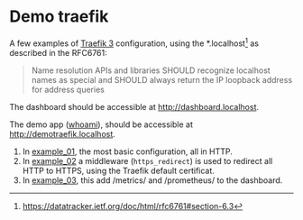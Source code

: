 # Demo traefik

A few examples of [Traefik 3] configuration, using the *.localhost[^1] as
described in the RFC6761:
> Name resolution APIs and libraries SHOULD recognize localhost names as special
> and SHOULD always return the IP loopback address for address queries

The dashboard should be accessible at http://dashboard.localhost.

The demo app ([whoami]), should be accessible at http://demotraefik.localhost.

1) In [example_01](./example_01), the most basic configuration, all in HTTP.
1) In [example_02](./example_02) a middleware (`https_redirect`) is used to 
   redirect all HTTP to HTTPS, using the Traefik default certificat.
1) In [example_03](./example_03), this add /metrics/ and /prometheus/ to the
   dashboard.


[Traefik 3]: https://github.com/traefik/traefik/releases/tag/v3.1.0
[whoami]: https://github.com/traefik/whoami

[^1]: https://datatracker.ietf.org/doc/html/rfc6761#section-6.3

